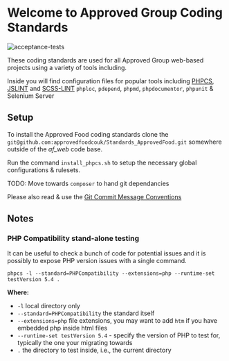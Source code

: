 Welcome to Approved Group Coding Standards
===================================

![acceptance-tests](https://cloud.githubusercontent.com/assets/1629421/5827702/8e8bd5d0-a0f4-11e4-87b4-773b046732bd.png)

These coding standards are used for all Approved Group web-based projects using a variety of tools including.

Inside you will find configuration files for popular tools including [PHPCS](https://github.com/squizlabs/PHP_CodeSniffer), [JSLINT](http://www.jslint.com) and [SCSS-LINT](https://github.com/causes/scss-lint)
`phploc`, `pdepend`, `phpmd`, `phpdocumentor`, `phpunit` & Selenium Server

## Setup
To install the Approved Food coding standards clone the `git@github.com:approvedfoodcouk/Standards_ApprovedFood.git` somewhere outside of the _af_web_ code base.

Run the command `install_phpcs.sh` to setup the necessary global configurations & rulesets.

TODO: Move towards `composer` to hand git dependancies

Please also read & use the [Git Commit Message Conventions](https://github.com/approvedfoodcouk/Standards_ApprovedFood/blob/master/docs/git_commit_message_conventions.md)

## Notes

### PHP Compatibility stand-alone testing

It can be useful to check a bunch of code for potential issues and it is possibly to expose PHP version issues with a single command.

`phpcs -l --standard=PHPCompatibility --extensions=php --runtime-set testVersion 5.4 .`

**Where:**
* `-l`  local directory only
* `--standard=PHPCompatibility` the standard itself
* `--extensions=php` file extensions, you may want to add `htm` if you have embedded php inside html files
* `--runtime-set testVersion 5.4` - specify the version of PHP to test for, typically the one your migrating towards
* `.` the directory to test inside, i.e., the current directory
